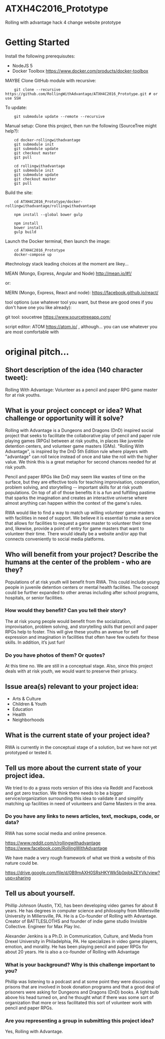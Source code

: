 # ATXH4C2016_Prototype
Rolling with advantage hack 4 change website prototype

# Getting Started #

Install the following prerequisutes:

* NodeJS 5
* Docker Toolbox https://www.docker.com/products/docker-toolbox

MAYBE Clone GitHub module with recursive:

        git clone --recursive https://github.com/RollingWithAdvantage/ATXH4C2016_Prototype.git # or use SSH

To update:

        git submodule update --remote --recursive

Manual setup:
Clone this project, then run the following (SourceTree might help?):

        cd docker-rollingwithadvantage
        git submodule init 
        git submodule update
        git checkout master
        git pull
        
        cd rollingwithadvantage
        git submodule init 
        git submodule update
        git checkout master
        git pull

Build the site:

        cd ATXH4C2016_Prototype/docker-rollingwithadvantage/rollingwithadvantage
        
        npm install --global bower gulp
        
        npm install
        bower install
        gulp build

Launch the Docker terminal, then launch the image:

        cd ATXH4C2016_Prototype
        docker-compose up        

#technology stack
leading choices at the moment are likey...

MEAN (Mongo, Express, Angular and Node) http://mean.io/#!/

or:

MERN (Mongo, Express, React and node): https://facebook.github.io/react/

tool options (use whatever tool you want, but these are good ones if you don't have one you like already):

git tool: soucetree https://www.sourcetreeapp.com/

script editor: ATOM https://atom.io/ , although... you can use whatever you are most comfortable with

# original pitch...

## Short description of the idea (140 character tweet):

Rolling With Advantage: Volunteer as a pencil and paper RPG game master for at risk youths.

## What is your project concept or idea? What challenge or opportunity will it solve?

Rolling with Advantage is a Dungeons and Dragons (DnD) inspired social project that seeks to facilitate the collaborative play of pencil and paper role playing games (RPGs) between at risk youths, in places like juvenile detention centers, and volunteer game masters (GMs). "Rolling With Advantage", is inspired by the DnD 5th Edition rule where players with "advantage" can roll twice instead of once and take the roll with the higher value. We think this is a great metaphor for second chances needed for at risk youth.

Pencil and paper RPGs like DnD may seem like wastes of time on the surface, but they are effective tools for teaching improvisation, cooperation, problem solving, and storytelling -- important skills for at risk youth populations. On top of all of those benefits it is a fun and fulfilling pastime that sparks the imagination and creates an interactive universe where almost anything can happen within the context of the game's rules.

RWA  would like to find a way to match up willing volunteer game masters with facilities in need of support.  We believe it is essential to make a service that allows for facilities to request a game master to volunteer their time and, likewise, provide a point of entry for game masters that want to volunteer their time. There would ideally be a website and/or app that connects conveniently to social media platforms.

## Who will benefit from your project? Describe the humans at the center of the problem - who are they? 

Populations of at risk youth will benefit from RWA. This could include young people in juvenile detention centers or mental health facilities. The concept could be further expanded to other arenas including after school programs, hospitals, or senior facilities.

### How would they benefit? Can you tell their story?

The at risk young people would benefit from the socialization, improvisation, problem solving, and storytelling skills that pencil and paper RPGs help to foster. This will give these youths an avenue for self expression and imagination in facilities that often have few outlets for these skills. In addition, it’s just fun! 

### Do you have photos of them? Or quotes?

At this time no. We are still in a conceptual stage. Also, since this project deals with at risk youth, we would want to preserve their privacy. 

## Issue area(s) relevant to your project idea:

- Arts & Culture
- Children & Youth
- Education
- Health
- Neighborhoods

## What is the current state of your project idea?

RWA is currently in the conceptual stage of a solution, but we have not yet prototyped or tested it.

## Tell us more about the current state of your project idea.

We tried to do a grass roots version of this idea via Reddit and Facebook and got zero traction. We think there needs to be a bigger service/organization surrounding this idea to validate it and simplify matching up facilities in need of volunteers and Game Masters in the area.

### Do you have any links to news articles, text, mockups, code, or data?

RWA has some social media and online presence.

https://www.reddit.com/r/rollingwithadvantage
https://www.facebook.com/RollingWithAdvantage

We have made a very rough framework of what we think a website of this nature could be.

https://drive.google.com/file/d/0B9mAXH0SRsHKYWk5b0pjbkZEYVk/view?usp=sharing

## Tell us about yourself. 

Phillip Johnson (Austin, TX), has been developing video games for about 8 years.  He has degrees in computer science and philosophy from Millersville University in Millersville, PA. He is a Co-founder of Rolling with Advantage.  Creator of BATTLESLOTHS and founder of indie game studio Invisible Collective.  Engineer for Max Play Inc.

Alexander Jenkins is a Ph.D. in Communication, Culture, and Media from Drexel University in Philadelphia, PA.  He specializes in video game players, emotion, and morality. He has been playing pencil and paper RPGs for about 20 years.  He is also a co-founder of Rolling with Advantage

### What is your background? Why is this challenge important to you? 

Phillip was listening to a podcast and at some point they were discussing prisons that are involved in book donation programs and that a good deal of prisoners were asking for Dungeons and Dragons (DnD) books. A light bulb above his head turned on, and he thought what if there was some sort of organization that more or less facilitated this sort of volunteer work with pencil and paper RPGs.

### Are you representing a group in submitting this project idea? 

Yes, Rolling with Advantage.
